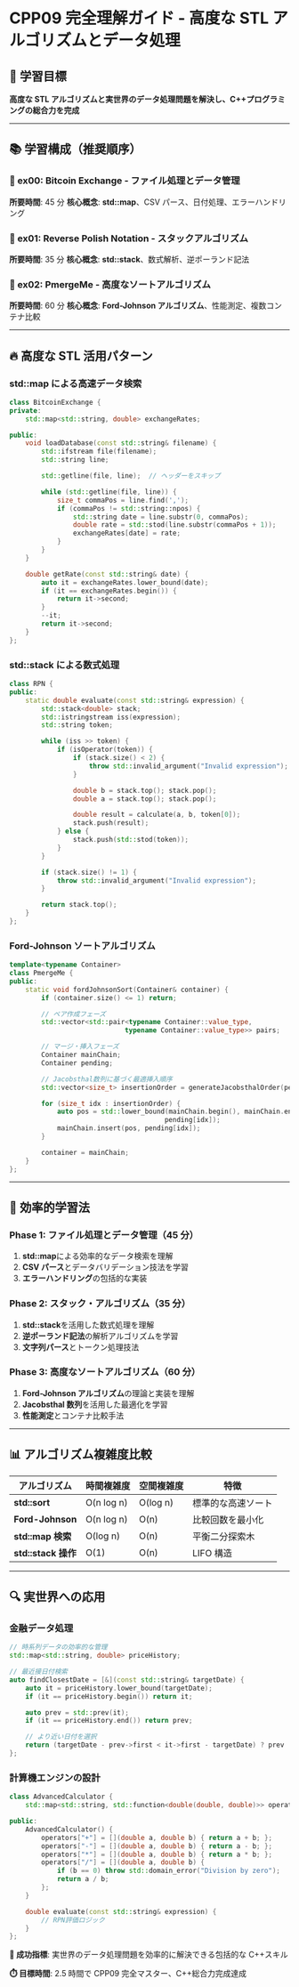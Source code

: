 # CPP09 完全理解ガイド - 高度な STL アルゴリズムとデータ処理

## 🎯 学習目標

**高度な STL アルゴリズムと実世界のデータ処理問題を解決し、C++プログラミングの総合力を完成**

---

## 📚 学習構成（推奨順序）

### 📖 ex00: Bitcoin Exchange - ファイル処理とデータ管理

**所要時間**: 45 分
**核心概念**: **std::map**、CSV パース、日付処理、エラーハンドリング

### 📖 ex01: Reverse Polish Notation - スタックアルゴリズム

**所要時間**: 35 分
**核心概念**: **std::stack**、数式解析、逆ポーランド記法

### 📖 ex02: PmergeMe - 高度なソートアルゴリズム

**所要時間**: 60 分
**核心概念**: **Ford-Johnson アルゴリズム**、性能測定、複数コンテナ比較

---

## 🔥 高度な STL 活用パターン

### std::map による高速データ検索

```cpp
class BitcoinExchange {
private:
    std::map<std::string, double> exchangeRates;

public:
    void loadDatabase(const std::string& filename) {
        std::ifstream file(filename);
        std::string line;

        std::getline(file, line);  // ヘッダーをスキップ

        while (std::getline(file, line)) {
            size_t commaPos = line.find(',');
            if (commaPos != std::string::npos) {
                std::string date = line.substr(0, commaPos);
                double rate = std::stod(line.substr(commaPos + 1));
                exchangeRates[date] = rate;
            }
        }
    }

    double getRate(const std::string& date) {
        auto it = exchangeRates.lower_bound(date);
        if (it == exchangeRates.begin()) {
            return it->second;
        }
        --it;
        return it->second;
    }
};
```

### std::stack による数式処理

```cpp
class RPN {
public:
    static double evaluate(const std::string& expression) {
        std::stack<double> stack;
        std::istringstream iss(expression);
        std::string token;

        while (iss >> token) {
            if (isOperator(token)) {
                if (stack.size() < 2) {
                    throw std::invalid_argument("Invalid expression");
                }

                double b = stack.top(); stack.pop();
                double a = stack.top(); stack.pop();

                double result = calculate(a, b, token[0]);
                stack.push(result);
            } else {
                stack.push(std::stod(token));
            }
        }

        if (stack.size() != 1) {
            throw std::invalid_argument("Invalid expression");
        }

        return stack.top();
    }
};
```

### Ford-Johnson ソートアルゴリズム

```cpp
template<typename Container>
class PmergeMe {
public:
    static void fordJohnsonSort(Container& container) {
        if (container.size() <= 1) return;

        // ペア作成フェーズ
        std::vector<std::pair<typename Container::value_type,
                             typename Container::value_type>> pairs;

        // マージ・挿入フェーズ
        Container mainChain;
        Container pending;

        // Jacobsthal数列に基づく最適挿入順序
        std::vector<size_t> insertionOrder = generateJacobsthalOrder(pending.size());

        for (size_t idx : insertionOrder) {
            auto pos = std::lower_bound(mainChain.begin(), mainChain.end(),
                                       pending[idx]);
            mainChain.insert(pos, pending[idx]);
        }

        container = mainChain;
    }
};
```

---

## 🎯 効率的学習法

### Phase 1: ファイル処理とデータ管理（45 分）

1. **std::map**による効率的なデータ検索を理解
2. **CSV パース**とデータバリデーション技法を学習
3. **エラーハンドリング**の包括的な実装

### Phase 2: スタック・アルゴリズム（35 分）

1. **std::stack**を活用した数式処理を理解
2. **逆ポーランド記法**の解析アルゴリズムを学習
3. **文字列パース**とトークン処理技法

### Phase 3: 高度なソートアルゴリズム（60 分）

1. **Ford-Johnson アルゴリズム**の理論と実装を理解
2. **Jacobsthal 数列**を活用した最適化を学習
3. **性能測定**とコンテナ比較手法

---

## 📊 アルゴリズム複雑度比較

| アルゴリズム        | 時間複雑度 | 空間複雑度 | 特徴               |
| ------------------- | ---------- | ---------- | ------------------ |
| **std::sort**       | O(n log n) | O(log n)   | 標準的な高速ソート |
| **Ford-Johnson**    | O(n log n) | O(n)       | 比較回数を最小化   |
| **std::map 検索**   | O(log n)   | O(n)       | 平衡二分探索木     |
| **std::stack 操作** | O(1)       | O(n)       | LIFO 構造          |

---

## 🔍 実世界への応用

### 金融データ処理

```cpp
// 時系列データの効率的な管理
std::map<std::string, double> priceHistory;

// 最近接日付検索
auto findClosestDate = [&](const std::string& targetDate) {
    auto it = priceHistory.lower_bound(targetDate);
    if (it == priceHistory.begin()) return it;

    auto prev = std::prev(it);
    if (it == priceHistory.end()) return prev;

    // より近い日付を選択
    return (targetDate - prev->first < it->first - targetDate) ? prev : it;
};
```

### 計算機エンジンの設計

```cpp
class AdvancedCalculator {
    std::map<std::string, std::function<double(double, double)>> operators;

public:
    AdvancedCalculator() {
        operators["+"] = [](double a, double b) { return a + b; };
        operators["-"] = [](double a, double b) { return a - b; };
        operators["*"] = [](double a, double b) { return a * b; };
        operators["/"] = [](double a, double b) {
            if (b == 0) throw std::domain_error("Division by zero");
            return a / b;
        };
    }

    double evaluate(const std::string& expression) {
        // RPN評価ロジック
    }
};
```

**🎯 成功指標**: 実世界のデータ処理問題を効率的に解決できる包括的な C++スキル

**⏱️ 目標時間**: 2.5 時間で CPP09 完全マスター、C++総合力完成達成




